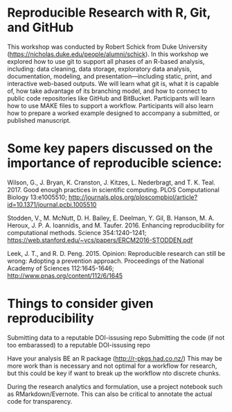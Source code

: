 # Reproducible Research with R, Git, and GitHub

This workshop was conducted by Robert Schick from Duke University (https://nicholas.duke.edu/people/alumni/schick).  In this workshop we explored how to use git to support all phases of an R-based analysis, including: data cleaning, data storage, exploratory data analysis, documentation, modeling, and presentation—including static, print, and interactive web-based outputs. We will learn what git is, what it is capable of, how take advantage of its branching model, and how to connect to public code repositories like GitHub and BitBucket. Participants will learn how to use MAKE files to support a workflow. Participants will also learn how to prepare a worked example designed to accompany a submitted, or published manuscript.

# Some key papers discussed on the importance of reproducible science:

  Wilson, G., J. Bryan, K. Cranston, J. Kitzes, L. Nederbragt, and T. K. Teal. 2017. Good enough practices in scientific computing. PLOS        Computational Biology 13:e1005510; http://journals.plos.org/ploscompbiol/article?id=10.1371/journal.pcbi.1005510
  
  Stodden, V., M. McNutt, D. H. Bailey, E. Deelman, Y. Gil, B. Hanson, M. A. Heroux, J. P. A. Ioannidis, and M. Taufer. 2016. Enhancing        reproducibility for computational methods. Science 354:1240-1241; https://web.stanford.edu/~vcs/papers/ERCM2016-STODDEN.pdf

  Leek, J. T., and R. D. Peng. 2015. Opinion: Reproducible research can still be wrong: Adopting a prevention approach. Proceedings of the      National Academy of Sciences 112:1645-1646; http://www.pnas.org/content/112/6/1645

# Things to consider given reproducibility

  Submitting data to a reputable DOI-issusing repo
  Submitting the code (if not too embarassed) to a reputable DOI-issusing repo
  
  Have your analysis BE an R package (http://r-pkgs.had.co.nz/)
    This may be more work than is necessary and not optimal for a workflow for research, but this could be key if want to break up the          workflow nto discrete chunks.
    
  During the research analytics and formulation, use a project notebook such as RMarkdown/Evernote.  This can also be critical to annotate the actual code for transparency.

  




